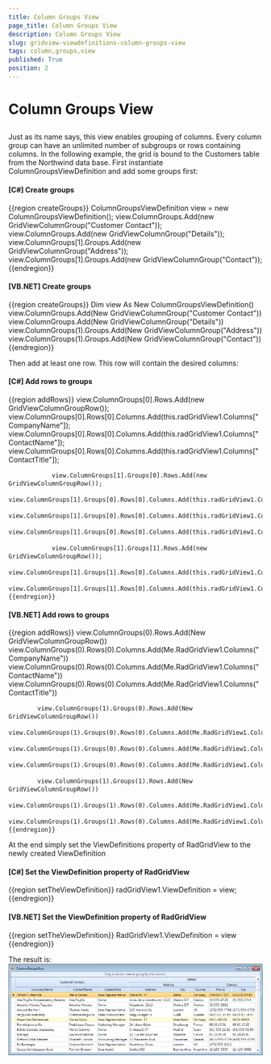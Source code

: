 ```yaml
---
title: Column Groups View
page_title: Column Groups View
description: Column Groups View
slug: gridview-viewdefinitions-column-groups-view
tags: column,groups,view
published: True
position: 2
---
```


# Column Groups View



## 

Just as its name says, this view enables grouping of columns. Every column group can have an unlimited number of subgroups or
          rows containing columns. In the following example, the grid is bound to the Customers table from the Northwind data base. 
          First instantiate ColumnGroupsViewDefinition and add some groups first:

#### __[C#] Create groups__

{{region createGroups}}
	            ColumnGroupsViewDefinition view = new ColumnGroupsViewDefinition();
	            view.ColumnGroups.Add(new GridViewColumnGroup("Customer Contact"));
	            view.ColumnGroups.Add(new GridViewColumnGroup("Details"));
	            view.ColumnGroups[1].Groups.Add(new GridViewColumnGroup("Address"));
	            view.ColumnGroups[1].Groups.Add(new GridViewColumnGroup("Contact"));
	{{endregion}}



#### __[VB.NET] Create groups__

{{region createGroups}}
	        Dim view As New ColumnGroupsViewDefinition()
	        view.ColumnGroups.Add(New GridViewColumnGroup("Customer Contact"))
	        view.ColumnGroups.Add(New GridViewColumnGroup("Details"))
	        view.ColumnGroups(1).Groups.Add(New GridViewColumnGroup("Address"))
	        view.ColumnGroups(1).Groups.Add(New GridViewColumnGroup("Contact"))
	{{endregion}}



Then add at least one row. This row will contain the desired columns:

#### __[C#] Add rows to groups__

{{region addRows}}
	            view.ColumnGroups[0].Rows.Add(new GridViewColumnGroupRow());
	            view.ColumnGroups[0].Rows[0].Columns.Add(this.radGridView1.Columns["CompanyName"]);
	            view.ColumnGroups[0].Rows[0].Columns.Add(this.radGridView1.Columns["ContactName"]);
	            view.ColumnGroups[0].Rows[0].Columns.Add(this.radGridView1.Columns["ContactTitle"]);
	
	            view.ColumnGroups[1].Groups[0].Rows.Add(new GridViewColumnGroupRow());
	            view.ColumnGroups[1].Groups[0].Rows[0].Columns.Add(this.radGridView1.Columns["Address"]);
	            view.ColumnGroups[1].Groups[0].Rows[0].Columns.Add(this.radGridView1.Columns["City"]);
	            view.ColumnGroups[1].Groups[0].Rows[0].Columns.Add(this.radGridView1.Columns["Country"]);
	
	            view.ColumnGroups[1].Groups[1].Rows.Add(new GridViewColumnGroupRow());
	            view.ColumnGroups[1].Groups[1].Rows[0].Columns.Add(this.radGridView1.Columns["Phone"]);
	            view.ColumnGroups[1].Groups[1].Rows[0].Columns.Add(this.radGridView1.Columns["Fax"]);
	{{endregion}}



#### __[VB.NET] Add rows to groups__

{{region addRows}}
	        view.ColumnGroups(0).Rows.Add(New GridViewColumnGroupRow())
	        view.ColumnGroups(0).Rows(0).Columns.Add(Me.RadGridView1.Columns("CompanyName"))
	        view.ColumnGroups(0).Rows(0).Columns.Add(Me.RadGridView1.Columns("ContactName"))
	        view.ColumnGroups(0).Rows(0).Columns.Add(Me.RadGridView1.Columns("ContactTitle"))
	
	        view.ColumnGroups(1).Groups(0).Rows.Add(New GridViewColumnGroupRow())
	        view.ColumnGroups(1).Groups(0).Rows(0).Columns.Add(Me.RadGridView1.Columns("Address"))
	        view.ColumnGroups(1).Groups(0).Rows(0).Columns.Add(Me.RadGridView1.Columns("City"))
	        view.ColumnGroups(1).Groups(0).Rows(0).Columns.Add(Me.RadGridView1.Columns("Country"))
	
	        view.ColumnGroups(1).Groups(1).Rows.Add(New GridViewColumnGroupRow())
	        view.ColumnGroups(1).Groups(1).Rows(0).Columns.Add(Me.RadGridView1.Columns("Phone"))
	        view.ColumnGroups(1).Groups(1).Rows(0).Columns.Add(Me.RadGridView1.Columns("Fax"))
	{{endregion}}



At the end simply set the ViewDefinitions property of RadGridView to the newly created ViewDefinition

#### __[C#] Set the ViewDefinition property of RadGridView__

{{region setTheViewDefinition}}
	            radGridView1.ViewDefinition = view;
	{{endregion}}



#### __[VB.NET] Set the ViewDefinition property of RadGridView__

{{region setTheViewDefinition}}
	        RadGridView1.ViewDefinition = view
	{{endregion}}



The result is:![gridview-viewdefinitions-column-groups-view 001](images/gridview-viewdefinitions-column-groups-view001.jpg)
